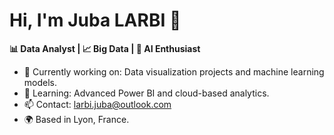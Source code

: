 # Hi, I'm Juba LARBI 👋
**📊 Data Analyst | 📈 Big Data | 🤖 AI Enthusiast**

- 🔭 Currently working on: Data visualization projects and machine learning models.
- 🌱 Learning: Advanced Power BI and cloud-based analytics.
- 📫 Contact: [larbi.juba@outlook.com](mailto:larbi.juba@outlook.com)
- 🌍 Based in Lyon, France.
